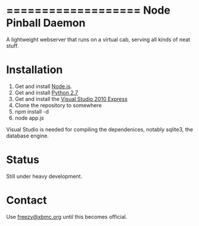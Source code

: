 ===================
Node Pinball Daemon
===================

A lightweight webserver that runs on a virtual cab, serving all kinds of neat
stuff.

Installation
============

1. Get and install [Node.js](http://nodejs.org/).
2. Get and install [Python 2.7](http://www.python.org/download/releases/2.7.3/)
3. Get and install the [Visual Studio 2010 Express](http://go.microsoft.com/?linkid=9709949)
4. Clone the repository to somewhere
5. npm install -d
6. node app.js

Visual Studio is needed for compiling the dependenices, notably sqlite3, the 
database engine.

Status
======

Still under heavy development.

Contact
=======

Use freezy@xbmc.org until this becomes official.

